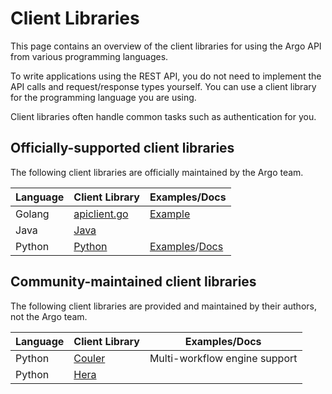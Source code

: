 # Client Libraries

This page contains an overview of the client libraries for using the Argo API from various programming languages.

To write applications using the REST API, you do not need to implement the API calls and request/response types
yourself. You can use a client library for the programming language you are using.

Client libraries often handle common tasks such as authentication for you.

## Officially-supported client libraries

The following client libraries are officially maintained by the Argo team.

| Language | Client Library | Examples/Docs |
|----------|----------------|---------------|
| Golang   | [apiclient.go](https://github.com/argoproj/argo-workflows/blob/master/pkg/apiclient/apiclient.go) | [Example](https://github.com/argoproj/argo-workflows/blob/master/cmd/argo/commands/submit.go)
| Java     | [Java](https://github.com/argoproj/argo-workflows/blob/master/sdks/java) | |
| Python   | [Python](https://github.com/argoproj/argo-workflows/blob/master/sdks/python) | [Examples](https://github.com/argoproj/argo-workflows/tree/master/sdks/python/examples)/[Docs](https://github.com/argoproj/argo-workflows/tree/master/sdks/python/client/docs) | 

## Community-maintained client libraries

The following client libraries are provided and maintained by their authors, not the Argo team.

| Language | Client Library | Examples/Docs |
|----------|----------------|---------------|
| Python | [Couler](https://github.com/couler-proj/couler) | Multi-workflow engine support |
| Python | [Hera](https://github.com/argoproj-labs/hera-workflows) | |
